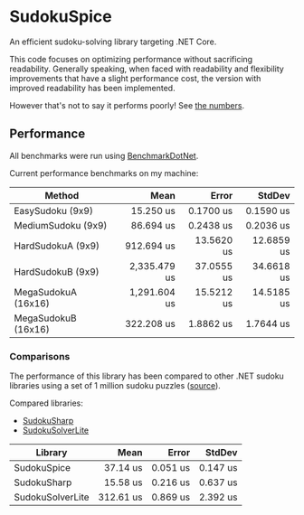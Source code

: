 # SudokuSpice

An efficient sudoku-solving library targeting .NET Core.

This code focuses on optimizing performance without sacrificing readability. Generally speaking, when faced with readability and flexibility improvements that have a slight performance cost, the version with improved readability has been implemented.

However that's not to say it performs poorly! See [the numbers](#Performance).

## Performance

All benchmarks were run using [BenchmarkDotNet](https://benchmarkdotnet.org/articles/overview.html).

Current performance benchmarks on my machine:

|               Method |         Mean |      Error |     StdDev |
|--------------------- |-------------:|-----------:|-----------:|
|     EasySudoku (9x9) |    15.250 us |  0.1700 us |  0.1590 us |
|   MediumSudoku (9x9) |    86.694 us |  0.2438 us |  0.2036 us |
|    HardSudokuA (9x9) |   912.694 us | 13.5620 us | 12.6859 us |
|    HardSudokuB (9x9) | 2,335.479 us | 37.0555 us | 34.6618 us |
|  MegaSudokuA (16x16) | 1,291.604 us | 15.5212 us | 14.5185 us |
|  MegaSudokuB (16x16) |   322.208 us |  1.8862 us |  1.7644 us |

### Comparisons
The performance of this library has been compared to other .NET sudoku libraries using a set of 1 million sudoku
puzzles ([source](https://www.kaggle.com/bryanpark/sudoku)).

Compared libraries:

* [SudokuSharp](https://github.com/BenjaminChambers/SudokuSharp)
* [SudokuSolverLite](https://github.com/zhiliangxu/SudokuSolver)

|          Library |      Mean |    Error |   StdDev |
|----------------- |----------:|---------:|---------:|
|      SudokuSpice |  37.14 us | 0.051 us | 0.147 us |
|      SudokuSharp |  15.58 us | 0.216 us | 0.637 us |
| SudokuSolverLite | 312.61 us | 0.869 us | 2.392 us |
